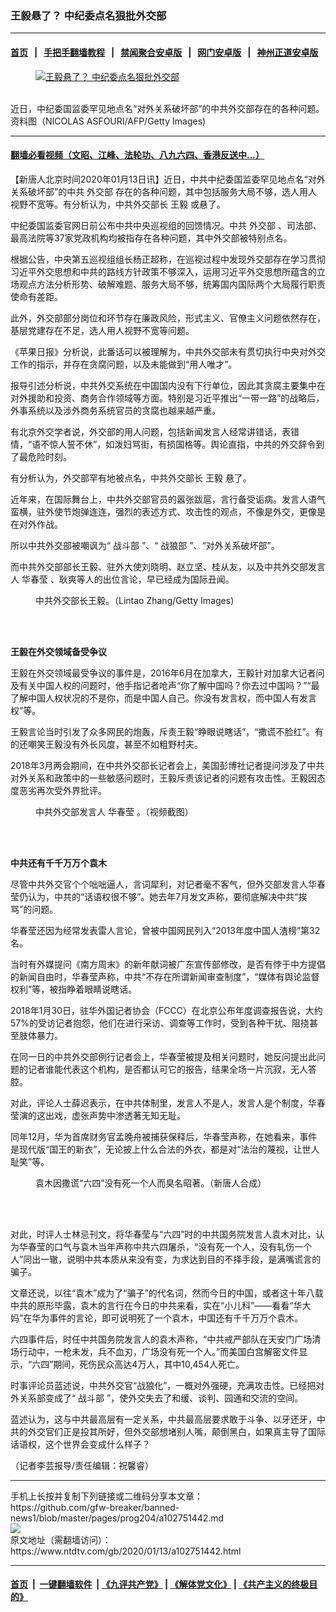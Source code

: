 ### 王毅悬了？ 中纪委点名狠批外交部
------------------------

#### [首页](https://github.com/gfw-breaker/banned-news1/blob/master/README.md) &nbsp;&nbsp;|&nbsp;&nbsp; [手把手翻墙教程](https://github.com/gfw-breaker/guides/wiki) &nbsp;&nbsp;|&nbsp;&nbsp; [禁闻聚合安卓版](https://github.com/gfw-breaker/bn-android) &nbsp;&nbsp;|&nbsp;&nbsp; [网门安卓版](https://github.com/oGate2/oGate) &nbsp;&nbsp;|&nbsp;&nbsp; [神州正道安卓版](https://github.com/SzzdOgate/update) 



<div><div class="featured_image">
 <a href="https://i.ntdtv.com/assets/uploads/2019/05/GettyImages-1137997928-1.jpg" target="_blank">
  <figure>
   <img alt="王毅悬了？ 中纪委点名狠批外交部" src="https://i.ntdtv.com/assets/uploads/2019/05/GettyImages-1137997928-1-800x450.jpg"/>
  </figure><br/>
 </a>
 <span class="caption">
  近日，中纪委国监委罕见地点名“对外关系破坏部”的中共外交部存在的各种问题。资料图（NICOLAS ASFOURI/AFP/Getty Images)
 </span>
</div>
</div><hr/>

#### [翻墙必看视频（文昭、江峰、法轮功、八九六四、香港反送中...）](https://github.com/gfw-breaker/banned-news1/blob/master/pages/link3.md)

<div><div class="post_content" itemprop="articleBody">
 <p>
  【新唐人北京时间2020年01月13日讯】近日，中共中纪委国监委罕见地点名“对外关系破坏部”的中共
  <ok href="https://www.ntdtv.com/gb/外交部.htm">
   外交部
  </ok>
  存在的各种问题，其中包括服务大局不够，选人用人视野不宽等。有分析认为，中共外交部长
  <ok href="https://www.ntdtv.com/gb/王毅.htm">
   王毅
  </ok>
  或悬了。
 </p>
 <p>
  中纪委国监委官网日前公布中共中央巡视组的回馈情况。中共
  <ok href="https://www.ntdtv.com/gb/外交部.htm">
   外交部
  </ok>
  、司法部、最高法院等37家党政机构均被指存在各种问题，其中外交部被特别点名。
 </p>
 <p>
  根据公告，中央第五巡视组组长杨正超称，在巡视过程中发现外交部存在学习贯彻习近平外交思想和中共的路线方针政策不够深入，运用习近平外交思想所蕴含的立场观点方法分析形势、破解难题、服务大局不够，统筹国内国际两个大局履行职责使命有差距。
 </p>
 <p>
  此外，外交部部分岗位和环节存在廉政风险，形式主义、官僚主义问题依然存在，基层党建存在不足，选人用人视野不宽等问题。
 </p>
 <p>
  《苹果日报》分析说，此番话可以被理解为，中共外交部未有贯切执行中央对外交工作的指示，并存在贪腐问题，以及未能做到“用人唯才”。
 </p>
 <p>
  报导引述分析说，中共外交系统在中国国内没有下行单位，因此其贪腐主要集中在对外援助和投资、商务合作领域等方面。特别是习近平推出“一带一路”的战略后，外事系统以及涉外商务系统官员的贪腐也越来越严重。
 </p>
 <p>
  有北京外交学者说，外交部的用人问题，包括新闻发言人经常讲错话，表错情，“语不惊人誓不休”，如泼妇骂街，有损国格等。舆论直指，中共的外交辞令到了最危险时刻。
 </p>
 <p>
  有分析认为，外交部罕有地被点名，中共外交部长
  <ok href="https://www.ntdtv.com/gb/王毅.htm">
   王毅
  </ok>
  悬了。
 </p>
 <p>
  近年来，在国际舞台上，中共外交部官员的嚣张跋扈，言行备受诟病。发言人语气蛮横，驻外使节炮弹连连，强烈的表述方式、攻击性的观点，不像是外交，更像是在对外作战。
 </p>
 <p>
  所以中共外交部被嘲讽为“
  <ok href="https://www.ntdtv.com/gb/战斗部.htm">
   战斗部
  </ok>
  ”、“
  <ok href="https://www.ntdtv.com/gb/战狼部.htm">
   战狼部
  </ok>
  ”、“对外关系破坏部”。
 </p>
 <p>
  而中共外交部部长王毅、驻外大使刘晓明、赵立坚、桂从友，以及中共外交部发言人
  <ok href="https://www.ntdtv.com/gb/华春莹.htm">
   华春莹
  </ok>
  、耿爽等人的出位言论，早已经成为国际丑闻。
 </p>
 <figure class="wp-caption alignnone" id="attachment_102528024" style="width: 600px">
  <ok href="https://i.ntdtv.com/assets/uploads/2019/03/GettyImages-1129128397.jpg">
   <img alt="" class="size-medium wp-image-102528024" src="https://i.ntdtv.com/assets/uploads/2019/03/GettyImages-1129128397-600x338.jpg"/>
  </ok>
  <br/><figcaption class="wp-caption-text">
   中共外交部长王毅。（Lintao Zhang/Getty Images)
  </figcaption><br/>
 </figure><br/>
 <p>
  <strong>
   王毅在外交领域备受争议
  </strong>
 </p>
 <p>
  王毅在外交领域最受争议的事件是，2016年6月在加拿大，王毅针对加拿大记者问及有关中国人权的问题时，他手指记者呛声“你了解中国吗？你去过中国吗？”“最了解中国人权状况的不是你，而是中国人自己。你没有发言权，而中国人有发言权”等。
 </p>
 <p>
  王毅言论当时引发了众多网民的炮轰，斥责王毅“睁眼说瞎话”，“撒谎不脸红”。有的还嘲笑王毅没有外长风度，甚至不如粗野村夫。
 </p>
 <p>
  2018年3月两会期间，在中共外交部长记者会上，美国彭博社记者提问涉及了中共对外关系和政策中的一些敏感问题时，王毅斥责该记者的问题有攻击性。王毅因态度恶劣再次受外界批评。
 </p>
 <figure class="wp-caption alignnone" id="attachment_102634444" style="width: 600px">
  <ok href="https://i.ntdtv.com/assets/uploads/2019/07/p8715361a987161518-1.jpg">
   <img alt="" class="size-medium wp-image-102634444" src="https://i.ntdtv.com/assets/uploads/2019/07/p8715361a987161518-1-600x338.jpg"/>
  </ok>
  <br/><figcaption class="wp-caption-text">
   中共外交部发言人
   <ok href="https://www.ntdtv.com/gb/华春莹.htm">
    华春莹
   </ok>
   。（视频截图）
  </figcaption><br/>
 </figure><br/>
 <p>
  <strong>
   中共还有千千万万个袁木
  </strong>
 </p>
 <p>
  尽管中共外交官个个咄咄逼人，言词犀利，对记者毫不客气，但外交部发言人华春莹仍认为，中共的“话语权很不够”。她去年7月发文声称，要彻底解决中共“挨骂”的问题。
 </p>
 <p>
  华春莹还因为经常发表雷人言论，曾被中国网民列入“2013年度中国人渣榜”第32名。
 </p>
 <p>
  当时有外媒提问《南方周末》的新年献词被广东宣传部修改，是否有悖于中方提倡的新闻自由时，华春莹声称，中共“不存在所谓新闻审查制度”，“媒体有舆论监督权利”等，被指睁着眼睛说瞎话。
 </p>
 <p>
  2018年1月30日，驻华外国记者协会（FCCC）在北京公布年度调查报告说，大约57%的受访记者抱怨，他们在进行采访、调查等工作时，受到各种干扰、阻挠甚至肢体暴力。
 </p>
 <p>
  在同一日的中共外交部例行记者会上，华春莹被提及相关问题时，她反问提出此问题的记者谁能代表这个机构，是否都认可它的报告，结果全场一片沉寂，无人答腔。
 </p>
 <p>
  对此，评论人士薛迟表示，在中共体制里，发言人不是人，发言人是个制度，华春莹演的这出戏，虚张声势中渗透著无知无耻。
 </p>
 <p>
  同年12月，华为首席财务官孟晚舟被捕获保释后，华春莹声称，在她看来，事件是现代版“国王的新衣”，无论披上什么合法的外衣，都是对“法治的蔑视，让世人耻笑”等。
 </p>
 <figure class="wp-caption alignnone" id="attachment_102467689" style="width: 600px">
  <ok href="https://i.ntdtv.com/assets/uploads/2018/12/9babdc234cd392962fad5432730fdf60.jpg">
   <img alt="" class="size-medium wp-image-102467689" src="https://i.ntdtv.com/assets/uploads/2018/12/9babdc234cd392962fad5432730fdf60-600x338.jpg"/>
  </ok>
  <br/><figcaption class="wp-caption-text">
   袁木因撒谎“六四”没有死一个人而臭名昭著。（新唐人合成）
  </figcaption><br/>
 </figure><br/>
 <p>
  对此，时评人士林忌刊文，将华春莹与“六四”时的中共国务院发言人袁木对比，认为华春莹的口气与袁木当年声称中共六四屠杀，“没有死一个人，没有轧伤一个人”同出一辙，说明中共本质从来没有变，为求达到目的不择手段，是满嘴谎言的骗子。
 </p>
 <p>
  文章还说，以往“袁木”成为了“骗子”的代名词，然而今日的中国，或者这十年八载中共的原形毕露，袁木的言行在今日的中共来看，实在“小儿科”——看看“华大妈”在华为事件的言论，即可说明死了一个袁木，中国还有千千万万个袁木。
 </p>
 <p>
  六四事件后，时任中共国务院发言人的袁木声称，“中共戒严部队在天安门广场清场行动中，一枪未发，兵不血刃，广场没有死一个人。”而美国白宫解密文件显示，“六四”期间，死伤民众高达4万人，其中10,454人死亡。
 </p>
 <p>
  时事评论员蓝述说，中共外交官“战狼化”，一概对外强硬，充满攻击性。已经把对外关系部变成了“
  <ok href="https://www.ntdtv.com/gb/战斗部.htm">
   战斗部
  </ok>
  ”，使外交失去了和缓、谈判、园通和交流的空间。
 </p>
 <p>
  蓝述认为，这与中共最高层有一定关系，中共最高层要求敢于斗争、以牙还牙，中共的外交官们正是投其所好，但外交部想堵别人嘴，颠倒黑白，如果真主导了国际话语权，这个世界会变成什么样子？
 </p>
 <p>
  （记者李芸报导/责任编辑：祝馨睿）
 </p>
 <div class="single_ad">
 </div>
</div>
</div>
<hr/>
手机上长按并复制下列链接或二维码分享本文章：<br/>
https://github.com/gfw-breaker/banned-news1/blob/master/pages/prog204/a102751442.md <br/>
<a href='https://github.com/gfw-breaker/banned-news1/blob/master/pages/prog204/a102751442.md'><img src='https://github.com/gfw-breaker/banned-news1/blob/master/pages/prog204/a102751442.md.png'/></a> <br/>
原文地址（需翻墙访问）：https://www.ntdtv.com/gb/2020/01/13/a102751442.html


------------------------
#### [首页](https://github.com/gfw-breaker/banned-news1/blob/master/README.md) &nbsp;|&nbsp; [一键翻墙软件](https://github.com/gfw-breaker/nogfw/blob/master/README.md) &nbsp;| [《九评共产党》](https://github.com/gfw-breaker/9ping.md/blob/master/README.md#九评之一评共产党是什么) | [《解体党文化》](https://github.com/gfw-breaker/jtdwh.md/blob/master/README.md) | [《共产主义的终极目的》](https://github.com/gfw-breaker/gczydzjmd.md/blob/master/README.md)


<img src='http://gfw-breaker.win/banned-news/pages/prog204/a102751442.md' width='0px' height='0px'/>